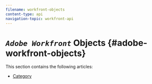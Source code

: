 ```yaml
---
filename: workfront-objects
content-type: api
navigation-topic: workfront-api
---
```




# *`Adobe Workfront`* Objects {#adobe-workfront-objects}

This section contains the following articles:



* [Category](category.md) 



